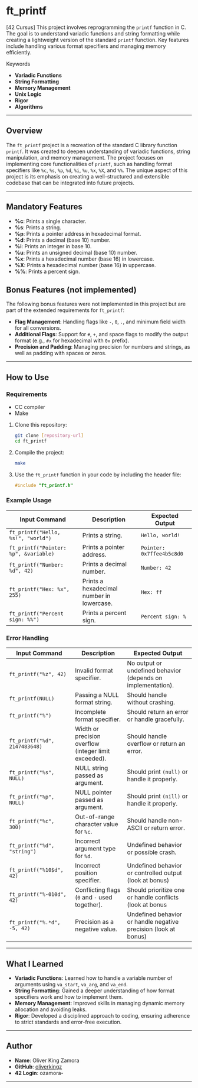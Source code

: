 # ft_printf  
[42 Cursus] This project involves reprogramming the `printf` function in C. The goal is to understand variadic functions and string formatting while creating a lightweight version of the standard `printf` function. Key features include handling various format specifiers and managing memory efficiently.  

Keywords  
- **Variadic Functions**  
- **String Formatting**  
- **Memory Management**  
- **Unix Logic**  
- **Rigor**  
- **Algorithms**  

---

## Overview  
The `ft_printf` project is a recreation of the standard C library function `printf`. It was created to deepen understanding of variadic functions, string manipulation, and memory management. The project focuses on implementing core functionalities of `printf`, such as handling format specifiers like `%c`, `%s`, `%p`, `%d`, `%i`, `%u`, `%x`, `%X`, and `%%`. The unique aspect of this project is its emphasis on creating a well-structured and extensible codebase that can be integrated into future projects.

---

## Mandatory Features  
- **%c**: Prints a single character.  
- **%s**: Prints a string.  
- **%p**: Prints a pointer address in hexadecimal format.  
- **%d**: Prints a decimal (base 10) number.  
- **%i**: Prints an integer in base 10.  
- **%u**: Prints an unsigned decimal (base 10) number.  
- **%x**: Prints a hexadecimal number (base 16) in lowercase.  
- **%X**: Prints a hexadecimal number (base 16) in uppercase.  
- **%%**: Prints a percent sign.  

## Bonus Features (not implemented)  
The following bonus features were not implemented in this project but are part of the extended requirements for `ft_printf`:  

- **Flag Management**: Handling flags like `-`, `0`, `.`, and minimum field width for all conversions.  
- **Additional Flags**: Support for `#`, `+`, and space flags to modify the output format (e.g., `#x` for hexadecimal with `0x` prefix).  
- **Precision and Padding**: Managing precision for numbers and strings, as well as padding with spaces or zeros.  

---

## How to Use  
### Requirements  
- CC compiler  
- Make  

1. Clone this repository:  
   ```bash  
   git clone [repository-url]  
   cd ft_printf  
   ```  
2. Compile the project:  
   ```bash  
   make  
   ```  
3. Use the `ft_printf` function in your code by including the header file:  
   ```c  
   #include "ft_printf.h"  
   ```  

### Example Usage  

| **Input Command**                                      | **Description**                                                                 | **Expected Output**                                                                 |
|--------------------------------------------------------|---------------------------------------------------------------------------------|-------------------------------------------------------------------------------------|
| `ft_printf("Hello, %s!", "world")`                     | Prints a string.                                                                | `Hello, world!`                                                                    |
| `ft_printf("Pointer: %p", &variable)`                  | Prints a pointer address.                                                      | `Pointer: 0x7ffee4b5c8d0`                                                         |
| `ft_printf("Number: %d", 42)`                          | Prints a decimal number.                                                       | `Number: 42`                                                                       |
| `ft_printf("Hex: %x", 255)`                            | Prints a hexadecimal number in lowercase.                                      | `Hex: ff`                                                                          |
| `ft_printf("Percent sign: %%")`                        | Prints a percent sign.                                                         | `Percent sign: %`                                                                  |

### Error Handling  

| **Input Command**                                      | **Description**                                                                 | **Expected Output**                                                                 |
|--------------------------------------------------------|---------------------------------------------------------------------------------|-------------------------------------------------------------------------------------|
| `ft_printf("%z", 42)`                                 | Invalid format specifier.                                                       | No output or undefined behavior (depends on implementation).                       |
| `ft_printf(NULL)`                                     | Passing a NULL format string.                                                   | Should handle without crashing.                                  |
| `ft_printf("%")`                                      | Incomplete format specifier.                                                    | Should return an error or handle gracefully.                      |
| `ft_printf("%d", 2147483648)`                       | Width or precision overflow (integer limit exceeded).                           | Should handle overflow or return an error.                        |
| `ft_printf("%s", NULL)`                               | NULL string passed as argument.                                                 | Should print `(null)` or handle it properly.                      |
| `ft_printf("%p", NULL)`                               | NULL pointer passed as argument.                                                | Should print `(nill)` or handle it properly.                      |
| `ft_printf("%c", 300)`                                | Out-of-range character value for `%c`.                                          | Should handle non-ASCII or return error.                          |
| `ft_printf("%d", "string")`                           | Incorrect argument type for `%d`.                                               | Undefined behavior or possible crash.                             |
| `ft_printf("%10$d", 42)`                              | Incorrect position specifier.                                                   | Undefined behavior or controlled output (look at bonus)          |
| `ft_printf("%-010d", 42)`                             | Conflicting flags (`0` and `-` used together).                                  | Should prioritize one or handle conflicts (look at bonus         |
| `ft_printf("%.*d", -5, 42)`                           | Precision as a negative value.                                                  | Undefined behavior or handle negative precision (look at bonus)  |

---

## What I Learned  
- **Variadic Functions**: Learned how to handle a variable number of arguments using `va_start`, `va_arg`, and `va_end`.  
- **String Formatting**: Gained a deeper understanding of how format specifiers work and how to implement them.  
- **Memory Management**: Improved skills in managing dynamic memory allocation and avoiding leaks.  
- **Rigor**: Developed a disciplined approach to coding, ensuring adherence to strict standards and error-free execution.  

---

## Author  
- **Name**: Oliver King Zamora
- **GitHub**: [oliverkingz](https://github.com/oliverkingz)
- **42 Login**: ozamora-

---
